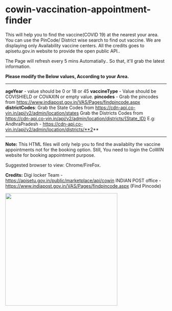 # cowin-vaccination-appointment-finder
This will help you to find the vaccine(COVID 19) at the nearest your area. You can use the PinCode/ District wise search to find out vaccine. We are displaying only Availability vaccine centers.
All the credits goes to apisetu.gov.in website to provide the open public API.. 

The Page will refresh every 5 mins Automatially.. So that, it'll grab the latest information. 

**Please modify the Below values, According to your Area.**
***************************************************************************************
**ageYear** - value should be 0 or 18 or 45
**vaccineType** - Value should be COVISHIELD or COVAXIN or empty value.
**pincodes** - Grab the pincodes from https://www.indiapost.gov.in/VAS/Pages/findpincode.aspx
**districtCodes**:
Grab the State Codes from https://cdn-api.co-vin.in/api/v2/admin/location/states 
Grab the Districts Codes from https://cdn-api.co-vin.in/api/v2/admin/location/districts/{State_ID}
E.g: AndhraPradesh - https://cdn-api.co-vin.in/api/v2/admin/location/districts/**2**
 
***************************************************************************************


**Note:**
This HTML files will only help you to find the availablity the vaccine appointments not for the booking option. Still, You need to login the CoWIN website for booking appointment purpose.

Suggested browser to view: Chrome/FireFox.

**Credits:**
Digi locker Team - https://apisetu.gov.in/public/marketplace/api/cowin
INDIAN POST office - https://www.indiapost.gov.in/VAS/Pages/findpincode.aspx (Find Pincode)

<img src="https://user-images.githubusercontent.com/2327337/117461040-c287b580-af6a-11eb-9f40-827b14d30dc2.png" width="350" height="350">
